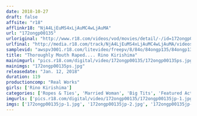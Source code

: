 ```yaml
---
date: 2018-10-27
draft: false
affsite: "r18"
afflinkr18: "NjA4LjEuMS4xLjAuMC4wLjAuMA"
url: "172ongp00135"
urloriginal: "http://www.r18.com/videos/vod/movies/detail/-/id=172ongp00135"
urlfinal: "http://media.r18.com/track/NjA4LjEuMS4xLjAuMC4wLjAuMA/videos/vod/movies/detail/-/id=172ongp00135"
samplevid: "awspv3001.r18.com/litevideo/freepv/8/84o/84ongp135/84ongp135_dmb_w.mp4"
title: "Thoroughly Mouth Raped.... Rino Kirishima"
mainimgurl: "pics.r18.com/digital/video/172ongp00135/172ongp00135ps.jpg"
mainimgs: "172ongp00135ps.jpg"
releasedate: "Jan. 12, 2018"
duration: 119
productioncomp: "Real Works"
girls: ['Rino Kirishima']
categories: ['Ropes & Ties', 'Married Woman', 'Big Tits', 'Featured Actress', 'Cheating Wife', 'Creampie', 'Deep Throat', 'Hi-Def']
imgurls: ['pics.r18.com/digital/video/172ongp00135/172ongp00135jp-1.jpg', 'pics.r18.com/digital/video/172ongp00135/172ongp00135jp-2.jpg', 'pics.r18.com/digital/video/172ongp00135/172ongp00135jp-3.jpg', 'pics.r18.com/digital/video/172ongp00135/172ongp00135jp-4.jpg', 'pics.r18.com/digital/video/172ongp00135/172ongp00135jp-5.jpg', 'pics.r18.com/digital/video/172ongp00135/172ongp00135jp-6.jpg', 'pics.r18.com/digital/video/172ongp00135/172ongp00135jp-7.jpg', 'pics.r18.com/digital/video/172ongp00135/172ongp00135jp-8.jpg', 'pics.r18.com/digital/video/172ongp00135/172ongp00135jp-9.jpg', 'pics.r18.com/digital/video/172ongp00135/172ongp00135jp-10.jpg', 'pics.r18.com/digital/video/172ongp00135/172ongp00135jp-11.jpg', 'pics.r18.com/digital/video/172ongp00135/172ongp00135jp-12.jpg', 'pics.r18.com/digital/video/172ongp00135/172ongp00135jp-13.jpg', 'pics.r18.com/digital/video/172ongp00135/172ongp00135jp-14.jpg', 'pics.r18.com/digital/video/172ongp00135/172ongp00135jp-15.jpg', 'pics.r18.com/digital/video/172ongp00135/172ongp00135jp-16.jpg', 'pics.r18.com/digital/video/172ongp00135/172ongp00135jp-17.jpg', 'pics.r18.com/digital/video/172ongp00135/172ongp00135jp-18.jpg', 'pics.r18.com/digital/video/172ongp00135/172ongp00135jp-19.jpg', 'pics.r18.com/digital/video/172ongp00135/172ongp00135jp-20.jpg']
imgs: ['172ongp00135jp-1.jpg', '172ongp00135jp-2.jpg', '172ongp00135jp-3.jpg', '172ongp00135jp-4.jpg', '172ongp00135jp-5.jpg', '172ongp00135jp-6.jpg', '172ongp00135jp-7.jpg', '172ongp00135jp-8.jpg', '172ongp00135jp-9.jpg', '172ongp00135jp-10.jpg', '172ongp00135jp-11.jpg', '172ongp00135jp-12.jpg', '172ongp00135jp-13.jpg', '172ongp00135jp-14.jpg', '172ongp00135jp-15.jpg', '172ongp00135jp-16.jpg', '172ongp00135jp-17.jpg', '172ongp00135jp-18.jpg', '172ongp00135jp-19.jpg', '172ongp00135jp-20.jpg']
---
```


